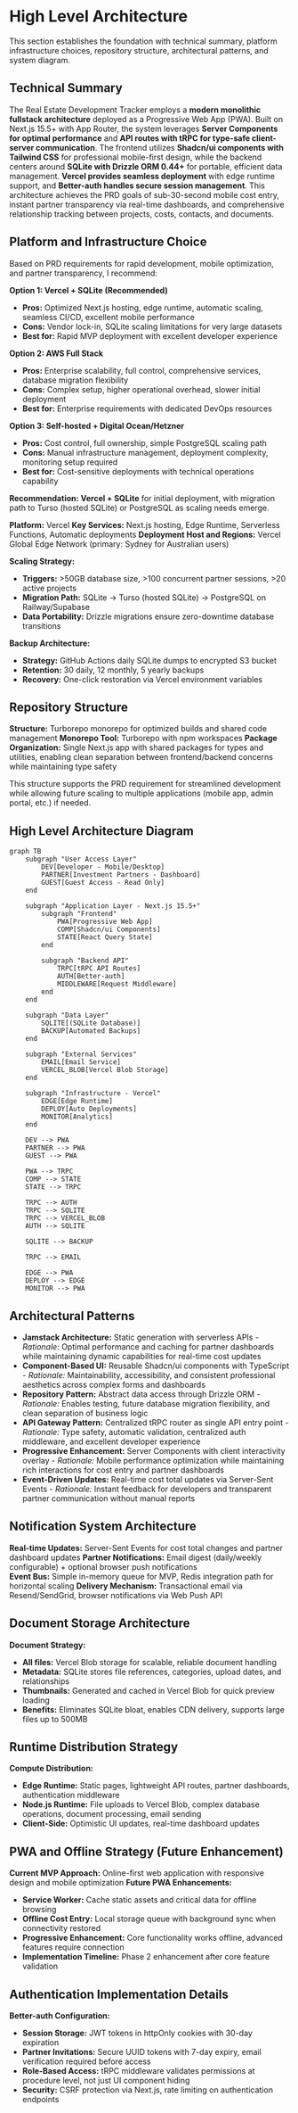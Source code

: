 # High Level Architecture

This section establishes the foundation with technical summary, platform infrastructure choices, repository structure, architectural patterns, and system diagram.

## Technical Summary

The Real Estate Development Tracker employs a **modern monolithic fullstack architecture** deployed as a Progressive Web App (PWA). Built on Next.js 15.5+ with App Router, the system leverages **Server Components for optimal performance** and **API routes with tRPC for type-safe client-server communication**. The frontend utilizes **Shadcn/ui components with Tailwind CSS** for professional mobile-first design, while the backend centers around **SQLite with Drizzle ORM 0.44+** for portable, efficient data management. **Vercel provides seamless deployment** with edge runtime support, and **Better-auth handles secure session management**. This architecture achieves the PRD goals of sub-30-second mobile cost entry, instant partner transparency via real-time dashboards, and comprehensive relationship tracking between projects, costs, contacts, and documents.

## Platform and Infrastructure Choice

Based on PRD requirements for rapid development, mobile optimization, and partner transparency, I recommend:

**Option 1: Vercel + SQLite (Recommended)**

- **Pros:** Optimized Next.js hosting, edge runtime, automatic scaling, seamless CI/CD, excellent mobile performance
- **Cons:** Vendor lock-in, SQLite scaling limitations for very large datasets
- **Best for:** Rapid MVP deployment with excellent developer experience

**Option 2: AWS Full Stack**

- **Pros:** Enterprise scalability, full control, comprehensive services, database migration flexibility
- **Cons:** Complex setup, higher operational overhead, slower initial deployment
- **Best for:** Enterprise requirements with dedicated DevOps resources

**Option 3: Self-hosted + Digital Ocean/Hetzner**

- **Pros:** Cost control, full ownership, simple PostgreSQL scaling path
- **Cons:** Manual infrastructure management, deployment complexity, monitoring setup required
- **Best for:** Cost-sensitive deployments with technical operations capability

**Recommendation:** **Vercel + SQLite** for initial deployment, with migration path to Turso (hosted SQLite) or PostgreSQL as scaling needs emerge.

**Platform:** Vercel
**Key Services:** Next.js hosting, Edge Runtime, Serverless Functions, Automatic deployments
**Deployment Host and Regions:** Vercel Global Edge Network (primary: Sydney for Australian users)

**Scaling Strategy:**

- **Triggers:** >50GB database size, >100 concurrent partner sessions, >20 active projects
- **Migration Path:** SQLite → Turso (hosted SQLite) → PostgreSQL on Railway/Supabase
- **Data Portability:** Drizzle migrations ensure zero-downtime database transitions

**Backup Architecture:**

- **Strategy:** GitHub Actions daily SQLite dumps to encrypted S3 bucket
- **Retention:** 30 daily, 12 monthly, 5 yearly backups
- **Recovery:** One-click restoration via Vercel environment variables

## Repository Structure

**Structure:** Turborepo monorepo for optimized builds and shared code management
**Monorepo Tool:** Turborepo with npm workspaces
**Package Organization:** Single Next.js app with shared packages for types and utilities, enabling clean separation between frontend/backend concerns while maintaining type safety

This structure supports the PRD requirement for streamlined development while allowing future scaling to multiple applications (mobile app, admin portal, etc.) if needed.

## High Level Architecture Diagram

```mermaid
graph TB
    subgraph "User Access Layer"
        DEV[Developer - Mobile/Desktop]
        PARTNER[Investment Partners - Dashboard]
        GUEST[Guest Access - Read Only]
    end

    subgraph "Application Layer - Next.js 15.5+"
        subgraph "Frontend"
            PWA[Progressive Web App]
            COMP[Shadcn/ui Components]
            STATE[React Query State]
        end

        subgraph "Backend API"
            TRPC[tRPC API Routes]
            AUTH[Better-auth]
            MIDDLEWARE[Request Middleware]
        end
    end

    subgraph "Data Layer"
        SQLITE[(SQLite Database)]
        BACKUP[Automated Backups]
    end

    subgraph "External Services"
        EMAIL[Email Service]
        VERCEL_BLOB[Vercel Blob Storage]
    end

    subgraph "Infrastructure - Vercel"
        EDGE[Edge Runtime]
        DEPLOY[Auto Deployments]
        MONITOR[Analytics]
    end

    DEV --> PWA
    PARTNER --> PWA
    GUEST --> PWA

    PWA --> TRPC
    COMP --> STATE
    STATE --> TRPC

    TRPC --> AUTH
    TRPC --> SQLITE
    TRPC --> VERCEL_BLOB
    AUTH --> SQLITE

    SQLITE --> BACKUP

    TRPC --> EMAIL

    EDGE --> PWA
    DEPLOY --> EDGE
    MONITOR --> PWA
```

## Architectural Patterns

- **Jamstack Architecture:** Static generation with serverless APIs - _Rationale:_ Optimal performance and caching for partner dashboards while maintaining dynamic capabilities for real-time cost updates
- **Component-Based UI:** Reusable Shadcn/ui components with TypeScript - _Rationale:_ Maintainability, accessibility, and consistent professional aesthetics across complex forms and dashboards
- **Repository Pattern:** Abstract data access through Drizzle ORM - _Rationale:_ Enables testing, future database migration flexibility, and clean separation of business logic
- **API Gateway Pattern:** Centralized tRPC router as single API entry point - _Rationale:_ Type safety, automatic validation, centralized auth middleware, and excellent developer experience
- **Progressive Enhancement:** Server Components with client interactivity overlay - _Rationale:_ Mobile performance optimization while maintaining rich interactions for cost entry and partner dashboards
- **Event-Driven Updates:** Real-time cost total updates via Server-Sent Events - _Rationale:_ Instant feedback for developers and transparent partner communication without manual reports

## Notification System Architecture

**Real-time Updates:** Server-Sent Events for cost total changes and partner dashboard updates
**Partner Notifications:** Email digest (daily/weekly configurable) + optional browser push notifications  
**Event Bus:** Simple in-memory queue for MVP, Redis integration path for horizontal scaling
**Delivery Mechanism:** Transactional email via Resend/SendGrid, browser notifications via Web Push API

## Document Storage Architecture

**Document Strategy:**

- **All files:** Vercel Blob storage for scalable, reliable document handling
- **Metadata:** SQLite stores file references, categories, upload dates, and relationships
- **Thumbnails:** Generated and cached in Vercel Blob for quick preview loading
- **Benefits:** Eliminates SQLite bloat, enables CDN delivery, supports large files up to 500MB

## Runtime Distribution Strategy

**Compute Distribution:**

- **Edge Runtime:** Static pages, lightweight API routes, partner dashboards, authentication middleware
- **Node.js Runtime:** File uploads to Vercel Blob, complex database operations, document processing, email sending
- **Client-Side:** Optimistic UI updates, real-time dashboard updates

## PWA and Offline Strategy (Future Enhancement)

**Current MVP Approach:** Online-first web application with responsive design and mobile optimization
**Future PWA Enhancements:**

- **Service Worker:** Cache static assets and critical data for offline browsing
- **Offline Cost Entry:** Local storage queue with background sync when connectivity restored
- **Progressive Enhancement:** Core functionality works offline, advanced features require connection
- **Implementation Timeline:** Phase 2 enhancement after core feature validation

## Authentication Implementation Details

**Better-auth Configuration:**

- **Session Storage:** JWT tokens in httpOnly cookies with 30-day expiration
- **Partner Invitations:** Secure UUID tokens with 7-day expiry, email verification required before access
- **Role-Based Access:** tRPC middleware validates permissions at procedure level, not just UI component hiding
- **Security:** CSRF protection via Next.js, rate limiting on authentication endpoints
